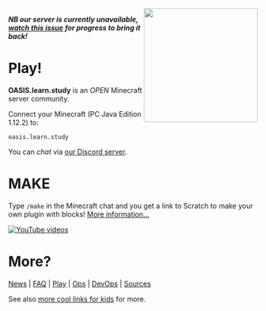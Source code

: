 <link rel="apple-touch-icon" sizes="57x57" href="/images/favicon/apple-icon-57x57.png">
<link rel="apple-touch-icon" sizes="60x60" href="/images/favicon/apple-icon-60x60.png">
<link rel="apple-touch-icon" sizes="72x72" href="/images/favicon/apple-icon-72x72.png">
<link rel="apple-touch-icon" sizes="76x76" href="/images/favicon/apple-icon-76x76.png">
<link rel="apple-touch-icon" sizes="114x114" href="/images/favicon/apple-icon-114x114.png">
<link rel="apple-touch-icon" sizes="120x120" href="/images/favicon/apple-icon-120x120.png">
<link rel="apple-touch-icon" sizes="144x144" href="/images/favicon/apple-icon-144x144.png">
<link rel="apple-touch-icon" sizes="152x152" href="/images/favicon/apple-icon-152x152.png">
<link rel="apple-touch-icon" sizes="180x180" href="/images/favicon/apple-icon-180x180.png">
<link rel="icon" type="image/png" sizes="192x192"  href="/images/favicon/android-icon-192x192.png">
<link rel="icon" type="image/png" sizes="32x32" href="/images/favicon/favicon-32x32.png">
<link rel="icon" type="image/png" sizes="96x96" href="/images/favicon/favicon-96x96.png">
<link rel="icon" type="image/png" sizes="16x16" href="/images/favicon/favicon-16x16.png">
<link rel="manifest" href="/images/favicon/manifest.json">
<meta name="msapplication-TileColor" content="#ffffff">
<meta name="msapplication-TileImage" content="/images/favicon/ms-icon-144x144.png">
<meta name="theme-color" content="#ffffff">

<img src="https://github.com/vorburger/minecraft-storeys-maker/raw/master/logo/oasis.learn.study-Minecraft-Scratch-HighRes.png" width="230" align="right"/>

**_NB our server is currently unavailable, [watch this issue](https://github.com/OASIS-learn-study/minecraft-storeys-maker/issues/259) for progress to bring it back!_**

# Play!

__OASIS.learn.study__ is an *OPEN* Minecraft server community.

Connect your Minecraft (PC Java Edition 1.12.2) to:

    oasis.learn.study

You can *chat* via [our Discord server](https://discord.gg/NPbutxm).

# MAKE

Type `/make` in the Minecraft chat and you get a link to Scratch to make your own plugin with blocks!  [More information...](users.md)

[![YouTube videos](images/youtube.png)](https://www.youtube.com/playlist?list=PL7PA3zq_6Oqce-C2MhAK4FWb98OTFVrQo "Videos playlist")

# More?

[News](news.md) | [FAQ](faq.md) | [Play](users.md) | [Ops](ops.md) | [DevOps](devops.md) | [Sources](sources.md)

See also [more cool links for kids](http://www.vorburger.ch/kids-edutainment-links/) for more.
